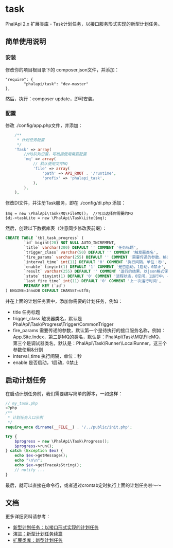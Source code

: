 # task
PhalApi 2.x 扩展类库 - Task计划任务，以接口服务形式实现的新型计划任务。

## 简单使用说明

### 安装
修改你的项目根目录下的 composer.json文件，并添加：  
```
"require": {
        "phalapi/task": "dev-master"
},
```

然后，执行：composer update，即可安装。  

### 配置

修改 ./config/app.php文件，并添加：  
```php
    /**
     * 计划任务配置
     */
    'Task' => array(
        //MQ队列设置，可根据使用需要配置
        'mq' => array(
            // 默认使用文件MQ
            'file' => array(
                'path' => API_ROOT . '/runtime',
                'prefix' => 'phalapi_task',
            ),
        ),
    ),
```

修改DI文件，并注册Task服务，即在 ./config/di.php 添加：  
```
$mq = new \PhalApi\Task\MQ\FileMQ();  //可以选择你需要的MQ
$di->taskLite = new \PhalApi\Task\Lite($mq);
```

然后，创建以下数据库表（注意同步修改表前缀）：  

```sql
CREATE TABLE `tbl_task_progress` (
        `id` bigint(20) NOT NULL AUTO_INCREMENT,
        `title` varchar(200) DEFAULT '' COMMENT '任务标题',
        `trigger_class` varchar(50) DEFAULT '' COMMENT '触发器类名',
        `fire_params` varchar(255) DEFAULT '' COMMENT '需要传递的参数，格式自定',
        `interval_time` int(11) DEFAULT '0' COMMENT '执行间隔，单位：秒',
        `enable` tinyint(1) DEFAULT '1' COMMENT '是否启动，1启动，0禁止',
        `result` varchar(255) DEFAULT '' COMMENT '运行的结果，以json格式保存',
        `state` tinyint(1) DEFAULT '0' COMMENT '进程状态，0空闲，1运行中，-1异常退出',
        `last_fire_time` int(11) DEFAULT '0' COMMENT '上一次运行时间',
        PRIMARY KEY (`id`)
) ENGINE=InnoDB DEFAULT CHARSET=utf8;

```

并在上面的计划任务表中，添加你需要的计划任务，例如：  

 + title 任务标题
 + trigger_class 触发器类名，默认是PhalApi\Task\Progress\Trigger\CommonTrigger
 + fire_params 需要传递的参数，默认第一个是待执行的接口服务名称，例如：App.Site.Index，第二是MQ的类名，默认是：PhalApi\Task\MQ\FileMQ，第三个是调试器类名，默认是：PhalApi\Task\Runner\LocalRunner。这三个参数使用&分割
 + interval_time 执行间隔，单位：秒
 + enable 是否启动，1启动，0禁止

## 启动计划任务

在启动计划任务前，我们需要编写简单的脚本，一如这样：  
```php
// my_task.php
<?php
/**
 * 计划任务入口示例
 */
require_once dirname(__FILE__) . '/../public/init.php';

try {
    $progress = new \PhalApi\Task\Progress();
    $progress->run();
} catch (Exception $ex) {
    echo $ex->getMessage();
    echo "\n\n";
    echo $ex->getTraceAsString();
    // notify ...
}
```

最后，就可以直接在命令行，或者通过crontab定时执行上面的计划任务啦～～

## 文档  

更多详细资料请参考：  

 + [新型计划任务：以接口形式实现的计划任务](https://www.phalapi.net/wikis/1-31.html)  
 + [演进：新型计划任务续篇](https://www.phalapi.net/wikis/2-15.html)  
 + [扩展类库：新型计划任务](https://www.phalapi.net/wikis/3-6.html)  

